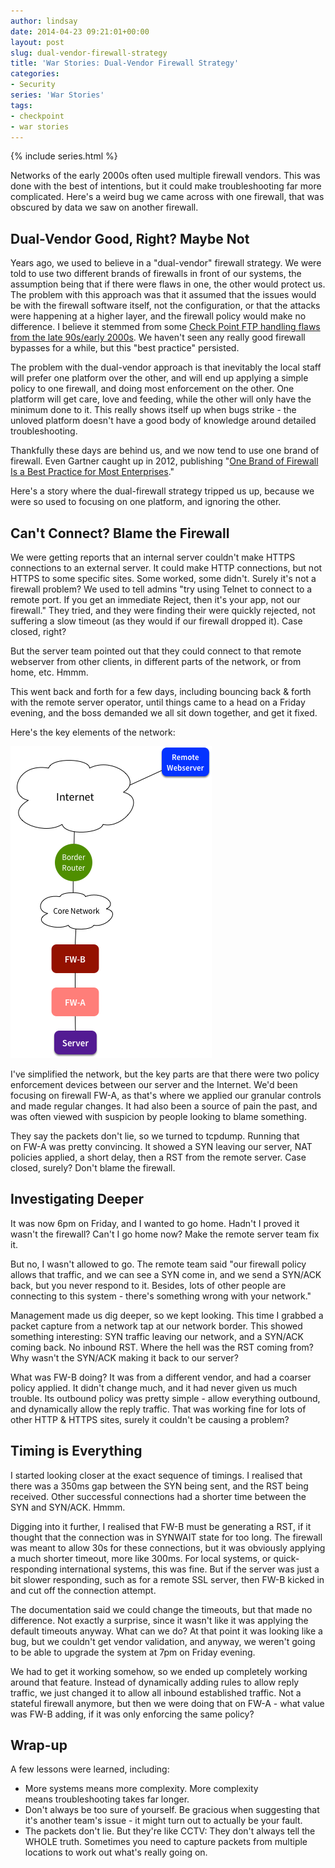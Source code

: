 ```yaml
---
author: lindsay
date: 2014-04-23 09:21:01+00:00
layout: post
slug: dual-vendor-firewall-strategy
title: 'War Stories: Dual-Vendor Firewall Strategy'
categories:
- Security
series: 'War Stories'
tags:
- checkpoint
- war stories
---
```


{% include series.html %}

Networks of the early 2000s often used multiple firewall vendors. This was done with the best of intentions, but it could make troubleshooting far more complicated. Here's a weird bug we came across with one firewall, that was obscured by data we saw on another firewall.

## Dual-Vendor Good, Right? Maybe Not

Years ago, we used to believe in a "dual-vendor" firewall strategy. We were told to use two different brands of firewalls in front of our systems, the assumption being that if there were flaws in one, the other would protect us. The problem with this approach was that it assumed that the issues would be with the firewall software itself, not the configuration, or that the attacks were happening at a higher layer, and the firewall policy would make no difference. I believe it stemmed from some [Check Point FTP handling flaws from the late 90s/early 2000s](http://www.cvedetails.com/product/230/Checkpoint-Firewall-1.html?vendor_id=136). We haven't seen any really good firewall bypasses for a while, but this "best practice" persisted.

The problem with the dual-vendor approach is that inevitably the local staff will prefer one platform over the other, and will end up applying a simple policy to one firewall, and doing most enforcement on the other. One platform will get care, love and feeding, while the other will only have the minimum done to it. This really shows itself up when bugs strike - the unloved platform doesn't have a good body of knowledge around detailed troubleshooting.

Thankfully these days are behind us, and we now tend to use one brand of firewall. Even Gartner caught up in 2012, publishing "[One Brand of Firewall Is a Best Practice for Most Enterprises](https://www.gartner.com/doc/2254717)."

Here's a story where the dual-firewall strategy tripped us up, because we were so used to focusing on one platform, and ignoring the other.

## Can't Connect? Blame the Firewall

We were getting reports that an internal server couldn't make HTTPS connections to an external server. It could make HTTP connections, but not HTTPS to some specific sites. Some worked, some didn't. Surely it's not a firewall problem? We used to tell admins "try using Telnet to connect to a remote port. If you get an immediate Reject, then it's your app, not our firewall." They tried, and they were finding their were quickly rejected, not suffering a slow timeout (as they would if our firewall dropped it). Case closed, right?

But the server team pointed out that they could connect to that remote webserver from other clients, in different parts of the network, or from home, etc. Hmmm.

This went back and forth for a few days, including bouncing back & forth with the remote server operator, until things came to a head on a Friday evening, and the boss demanded we all sit down together, and get it fixed.

Here's the key elements of the network:

![Dual Firewall](/assets/2014/04/Dual-Firewall.png)

I've simplified the network, but the key parts are that there were two policy enforcement devices between our server and the Internet. We'd been focusing on firewall FW-A, as that's where we applied our granular controls and made regular changes. It had also been a source of pain the past, and was often viewed with suspicion by people looking to blame something.

They say the packets don't lie, so we turned to tcpdump. Running that on FW-A was pretty convincing. It showed a SYN leaving our server, NAT policies applied, a short delay, then a RST from the remote server. Case closed, surely? Don't blame the firewall.

## Investigating Deeper

It was now 6pm on Friday, and I wanted to go home. Hadn't I proved it wasn't the firewall? Can't I go home now? Make the remote server team fix it.

But no, I wasn't allowed to go. The remote team said "our firewall policy allows that traffic, and we can see a SYN come in, and we send a SYN/ACK back, but you never respond to it. Besides, lots of other people are connecting to this system - there's something wrong with your network."

Management made us dig deeper, so we kept looking. This time I grabbed a packet capture from a network tap at our network border. This showed something interesting: SYN traffic leaving our network, and a SYN/ACK coming back. No inbound RST. Where the hell was the RST coming from? Why wasn't the SYN/ACK making it back to our server?

What was FW-B doing? It was from a different vendor, and had a coarser policy applied. It didn't change much, and it had never given us much trouble. Its outbound policy was pretty simple - allow everything outbound, and dynamically allow the reply traffic. That was working fine for lots of other HTTP & HTTPS sites, surely it couldn't be causing a problem?

## Timing is Everything

I started looking closer at the exact sequence of timings. I realised that there was a 350ms gap between the SYN being sent, and the RST being received. Other successful connections had a shorter time between the SYN and SYN/ACK. Hmmm.

Digging into it further, I realised that FW-B must be generating a RST, if it thought that the connection was in SYNWAIT state for too long. The firewall was meant to allow 30s for these connections, but it was obviously applying a much shorter timeout, more like 300ms. For local systems, or quick-responding international systems, this was fine. But if the server was just a bit slower responding, such as for a remote SSL server, then FW-B kicked in and cut off the connection attempt.

The documentation said we could change the timeouts, but that made no difference. Not exactly a surprise, since it wasn't like it was applying the default timeouts anyway. What can we do? At that point it was looking like a bug, but we couldn't get vendor validation, and anyway, we weren't going to be able to upgrade the system at 7pm on Friday evening.

We had to get it working somehow, so we ended up completely working around that feature. Instead of dynamically adding rules to allow reply traffic, we just changed it to allow all inbound established traffic. Not a stateful firewall anymore, but then we were doing that on FW-A - what value was FW-B adding, if it was only enforcing the same policy?

## Wrap-up

A few lessons were learned, including:

* More systems means more complexity. More complexity means troubleshooting takes far longer.
* Don't always be too sure of yourself. Be gracious when suggesting that it's another team's issue - it might turn out to actually be your fault.
* The packets don't lie. But they're like CCTV: They don't always tell the WHOLE truth. Sometimes you need to capture packets from multiple locations to work out what's really going on.
